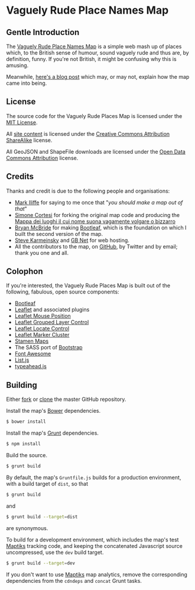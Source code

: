 # Vaguely Rude Place Names Map

## Gentle Introduction

The [Vaguely Rude Place Names Map](http://maps.geotastic.org/rude/) is a simple web mash up of places which, to the British sense of humour, sound vaguely rude and thus are, by definition, funny. If you're not British, it might be confusing why this is amusing.

Meanwhile, [here's a blog post](http://www.vicchi.org/2013/02/06/ooh-that-sounds-rude-mapping-british-innuendo/) which may, or may not, explain how the map came into being.

## License

The source code for the Vaguely Rude Places Map is licensed under the [MIT License](../blob/master/LICENSE.txt).

All [site content](http://maps.geotastic.org/rude/) is licensed under the [Creative Commons Attribution ShareAlike](http://creativecommons.org/licenses/by-sa/4.0/) license.

All GeoJSON and ShapeFile downloads are licensed under the [Open Data Commons Attribution](http://opendatacommons.org/licenses/by/summary/) license.

## Credits

Thanks and credit is due to the following people and organisations:

* [Mark Iliffe](https://twitter.com/markiliffe) for saying to me once that "*you should make a map out of that*"
* [Simone Cortesi](https://twitter.com/simonecortesi) for forking the original map code and producing the [Mappa dei luoghi il cui nome suona vagamente volgare o bizzarro](http://maps.cortesi.com/volgari/index.php)
* [Bryan McBride](https://twitter.com/brymcbride) for making [Bootleaf](https://github.com/bmcbride/bootleaf), which is the foundation on which I built the second version of the map.
* [Steve Karmeinsky](https://twitter.com/stevekennedyuk) and [GB Net](http://www.gbnet.net/) for web hosting.
* All the contributors to the map, on [GitHub](https://github.com/vicchi/vaguely-rude-places/graphs/contributors), by Twitter and by email; thank you one and all.

## Colophon

If you're interested, the Vaguely Rude Places Map is built out of the following, fabulous, open source components:

* [Bootleaf](https://github.com/bmcbride/bootleaf)
* [Leaflet](http://leafletjs.com/) and associated plugins
 * [Leaflet Mouse Position](https://github.com/ardhi/Leaflet.MousePosition)
 * [Leaflet Grouped Layer Control](https://github.com/ismyrnow/Leaflet.groupedlayercontrol)
 * [Leaflet Locate Control](https://github.com/domoritz/leaflet-locatecontrol)
 * [Leaflet Marker Cluster](https://github.com/Leaflet/Leaflet.markercluster)
* [Stamen Maps](https://github.com/stamen/maps.stamen.com)
* The SASS port of [Bootstrap](https://github.com/twbs/bootstrap-sass)
* [Font Awesome](http://fortawesome.github.io/Font-Awesome/)
* [List.js](http://www.listjs.com/)
* [typeahead.js](https://twitter.github.io/typeahead.js/)

## Building

Either [fork](https://github.com/vicchi/vaguely-rude-places) or [clone](git@github.com:vicchi/vaguely-rude-places.git) the master GitHub repository.

Install the map's [Bower](http://bower.io/) dependencies.

```bash
$ bower install
```

Install the map's [Grunt](http://bower.io/) dependencies.

```bash
$ npm install
```

Build the source.

```bash
$ grunt build
```

By default, the map's `Gruntfile.js` builds for a production environment, with a build target of `dist`, so that

```bash
$ grunt build
```

and

```bash
$ grunt build --target=dist
```

are synonymous.

To build for a development environment, which includes the map's test [Maptiks](https://maptiks.com/) tracking code, and keeping the concatenated Javascript source uncompressed, use the `dev` build target.

```bash
$ grunt build --target=dev
```

If you don't want to use [Maptiks](https://maptiks.com/) map analytics, remove the corresponding dependencies from the `cdndeps` and `concat` Grunt tasks.
